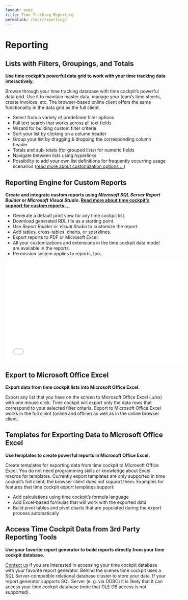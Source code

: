 ```yaml
---
layout: page
title: Time Tracking Reporting
permalink: /tour/reporting/
---
```


<h1>Reporting
		</h1><div class="tour">
  <div class="row">
    <div class="col-sm-12 col-md-6">
      <h2>Lists with Filters, Groupings, and Totals
				</h2>
      <p>
        <strong>Use time cockpit’s powerful data grid to work with your time tracking data interactively.</strong>
      </p>
      <p>Browse through your time tracking database with time cockpit’s powerful data grid. Use it to maintain master data, manage your team’s time sheets, create invoices, etc. The browser-based online client offers the same functionality in the data grid as the full client.
				</p>
      <ul class="checkList">
        <li>Select from a variety of predefined filter options
					</li>
        <li>Full text search that works across all text fields
					</li>
        <li>Wizard for building custom filter criteria
					</li>
        <li>Sort your list by clicking on a column header
					</li>
        <li>Group your list by dragging &amp; dropping the corresponding column header
					</li>
        <li>Totals and sub-totals (for grouped lists) for numeric fields
					</li>
        <li>Navigate between lists using hyperlinks
					</li>
        <li>Possibility to add your own list definitions for frequently occurring usage scenarios (<a href="{{site.baseurl}}/tour/extensibility/">read more about customization options ...</a>)
					</li>
      </ul>
    </div>
    <div class="col-sm-12 col-md-6">
      <function name="Composite.Media.ImageGallery.Slimbox2">
        <param name="MediaImage" value="MediaArchive:b10957d9-c38f-41eb-ab98-729a7e974f33" />
        <param name="GroupName" value=" page" />
      </function>
    </div>
  </div>
  <div class="row">
    <div class="col-sm-12 col-md-6">
      <h2>Reporting Engine for Custom Reports
				</h2>
      <p>
        <strong>Create and integrate custom reports using <em>Microsoft SQL Server Report Builder</em> or <em>Microsoft Visual Studio</em>. <a href="http://www.timecockpit.com/blog/2014/02/27/Building-Custom-Reports-in-Time-Cockpit">Read more about time cockpit's support for custom reports ...</a></strong>
      </p>
      <ul class="checkList">
        <li>Generate a default print view for any time cockpit list.
					</li>
        <li>Download generated RDL file as a starting point.
					</li>
        <li>Use <em>Report Builder</em> or <em>Visual Studio</em> to customize the report.
					</li>
        <li>Add tables, cross-tables, charts, or sparklines.
					</li>
        <li>Export reports to PDF or Microsoft Excel.
					</li>
        <li>All your customizations and extensions in the time cockpit data model are available in the reports.
					</li>
        <li>Permission system applies to reports, too.
					</li>
      </ul>
    </div>
    <div class="col-sm-12 col-md-6">
      <div class="videoWrapper">
        <iframe width="560" height="315" src="//www.youtube.com/embed/pn_--H-oAm8?rel=0" frameborder="0" allowfullscreen="allowfullscreen"></iframe>
      </div>
    </div>
  </div>
  <div class="row">
    <div class="col-sm-12 col-md-6">
      <h2>Export to Microsoft Office Excel
				</h2>
      <p>
        <strong>Export data from time cockpit lists into Microsoft Office Excel.</strong>
      </p>
      <p>Export any list that you have on the screen to Microsoft Office Excel (<em>.xlsx</em>) with one mouse click. Time cockpit will export only the data rows that correspond to your selected filter criteria. Export to Microsoft Office Excel works in the full client (online and offline) as well as in the online browser client.
				</p>
    </div>
    <div class="col-sm-12 col-md-6">
      <function name="Composite.Media.ImageGallery.Slimbox2">
        <param name="MediaImage" value="MediaArchive:ff023c71-1e2f-471f-936f-11faf7677729" />
        <param name="GroupName" value=" page" />
      </function>
    </div>
  </div>
  <div class="row">
    <div class="col-sm-12 col-md-6">
      <h2>Templates for Exporting Data to Microsoft Office Excel
				</h2>
      <p class="Subheader">
        <span lang="EN-US">
          <strong>Use templates to create powerful reports in Microsoft Office Excel.</strong>
        </span>
      </p>
      <p>Create templates for exporting data from time cockpit to Microsoft Office Excel. You do not need programming skills or knowledge about Excel macros for templates. Currently export templates are only supported in time cockpit’s full client; the browser client does not support them. Examples for features that time cockpit export templates support:
				</p>
      <ul class="checkList">
        <li class="Checklist">Add calculations using time cockpit’s formula language
					</li>
        <li class="Checklist">Add Excel-based formulas that will work with the exported data
					</li>
        <li class="Checklist">Build pivot tables and pivot charts that are populated during the export process automatically
					</li>
      </ul>
    </div>
    <div class="col-sm-12 col-md-6">
      <function name="Composite.Media.ImageGallery.Slimbox2">
        <param name="MediaImage" value="MediaArchive:25014f19-5f95-4565-89ec-4f211b1d8ed0" />
        <param name="GroupName" value=" page" />
      </function>
    </div>
  </div>
  <div class="row">
    <div class="col-sm-12 col-md-6">
      <h2>Access Time Cockpit Data from 3rd Party Reporting Tools
				</h2>
      <p class="Subheader">
        <span lang="EN-US">
          <strong>Use your favorite report generator to build reports directly from your time cockpit database.</strong>
        </span>
      </p>
      <p>
        <a href="{{site.baseurl}}/help-support/contact-us/">Contact us</a> if you are interested in accessing your time cockpit database with your favorite report generator. Behind the scenes time cockpit uses a SQL Server-compatible relational database cluster to store your data. If your report generator supports SQL Server (e. g. via ODBC) it is likely that it can access your time cockpit database (note that OLE DB access is not supported).
				</p>
    </div>
    <div class="col-sm-12 col-md-6">
      <function name="Composite.Media.ImageGallery.Slimbox2">
        <param name="MediaImage" value="MediaArchive:c9cb45e4-0f98-4e06-8116-40bf92c6d040" />
        <param name="GroupName" value=" page" />
      </function>
    </div>
  </div>
</div>